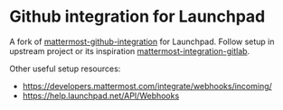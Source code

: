 # Github integration for Launchpad

A fork of [mattermost-github-integration](https://github.com/softdevteam/mattermost-github-integration) for Launchpad. Follow setup in upstream project or its inspiration [mattermost-integration-gitlab](https://github.com/NotSqrt/mattermost-integration-gitlab).

Other useful setup resources:
- https://developers.mattermost.com/integrate/webhooks/incoming/
- https://help.launchpad.net/API/Webhooks
